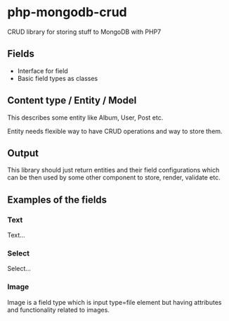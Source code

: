 # php-mongodb-crud
CRUD library for storing stuff to MongoDB with PHP7

## Fields

- Interface for field
- Basic field types as classes

## Content type / Entity / Model

This describes some entity like Album, User, Post etc.

Entity needs flexible way to have CRUD operations and way to store them.

## Output

This library should just return entities and their field configurations which can be then used by some other component to store, render, validate etc.

## Examples of the fields

### Text

Text...

### Select

Select...

###

### Image

Image is a field type which is input type=file element but having attributes and functionality related to images.